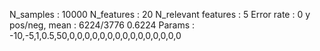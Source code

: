 N_samples                     : 10000
N_features                    : 20
N_relevant features           : 5
Error rate                    : 0
y pos/neg, mean               : 6224/3776 0.6224
Params                        : -10,-5,1,0.5,50,0,0,0,0,0,0,0,0,0,0,0,0,0,0,0
